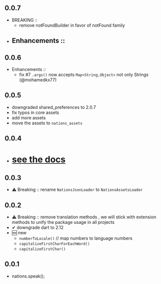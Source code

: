 ## 0.0.7

- BREAKING ::
  - remove notFoundBuilder in favor of notFound family
- Enhancements ::
  -

## 0.0.6

- Enhancements ::
  - fix #7 `.args()` now accepts `Map<String,Object>` not only Strings (@mohamedkx77)

## 0.0.5

- downgraded shared_preferences to 2.0.7
- fix typos in core assets
- add more assets
- move the assets to `nations_assets`

## 0.0.4

- # [see the docs](https://flutterqueen.github.io/website/)

## 0.0.3

- ⚠ Breaking :: rename `NationsJsonLoader` to `NationsAssetsLoader`

## 0.0.2

- ⚠ Breaking :: remove translation methods , we will stick with extension methods to unify the package usage in all projects
- ✔ downgrade dart to 2.12
- 🆕 new
  - `numberToLocale()` // map numbers to language numbers
  - `capitalizeFirstCharForEachWord()`
  - `capitalizeFirstChar()`

## 0.0.1

- nations.speak();
